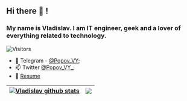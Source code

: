 <h2 align="left">Hi there 👋 !</h2>
<h3 align="left">My name is Vladislav. I am IT engineer, geek and a lover of everything related to technology.</h3>

![Visitors](https://visitor-badge.glitch.me/badge?page_id=vladislav-popov) 


- 💬 Telegram - [@Popov_VY](https://t.me/Popov_VY);
- 📫 Twitter [@Popov_VY_](https://twitter.com/Popov_VY_);
- 📝 [Resume](https://vladislav-popov.com/cv)

| <a href="https://github.com/Vladislav-Popov?tab=repositories"><img align="center" src="https://github-readme-stats.vercel.app/api?username=vladislav-popov&show_icons=true&theme=default&hide_border=true&hide_rank=false" alt="Vladislav github stats" /></a> | <a href="https://github.com/Vladislav-Popov?tab=repositories"><img align="center" src="https://github-readme-stats.vercel.app/api/top-langs/?username=vladislav-popov&layout=compact&theme=default&hide_border=true" /></a> |
| ------------- | ------------- |
